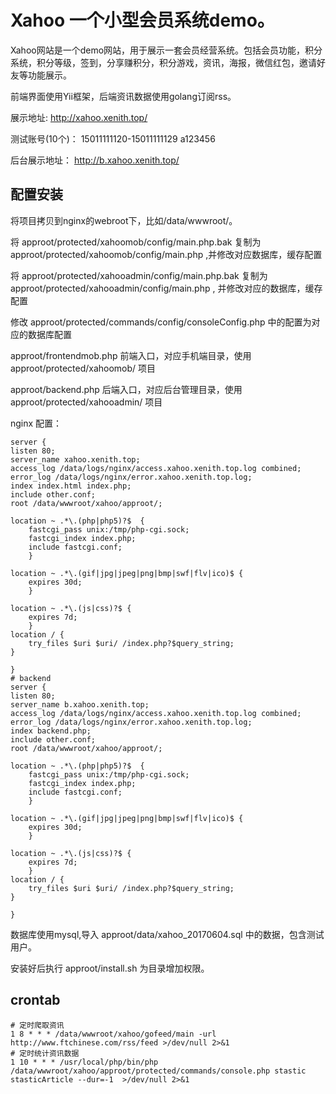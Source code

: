 # Xahoo 一个小型会员系统demo。

Xahoo网站是一个demo网站，用于展示一套会员经营系统。包括会员功能，积分系统，积分等级，签到，分享赚积分，积分游戏，资讯，海报，微信红包，邀请好友等功能展示。


前端界面使用Yii框架，后端资讯数据使用golang订阅rss。

展示地址: http://xahoo.xenith.top/

测试账号(10个)： 15011111120-15011111129 a123456

后台展示地址： http://b.xahoo.xenith.top/


## 配置安装
将项目拷贝到nginx的webroot下，比如/data/wwwroot/。

将 approot/protected/xahoomob/config/main.php.bak 复制为 approot/protected/xahoomob/config/main.php ,并修改对应数据库，缓存配置

将 approot/protected/xahooadmin/config/main.php.bak 复制为 approot/protected/xahooadmin/config/main.php , 并修改对应的数据库，缓存配置

修改 approot/protected/commands/config/consoleConfig.php 中的配置为对应的数据库配置

approot/frontendmob.php 前端入口，对应手机端目录，使用 approot/protected/xahoomob/ 项目

approot/backend.php 后端入口，对应后台管理目录，使用 approot/protected/xahooadmin/ 项目

nginx 配置：
```
server {
listen 80;
server_name xahoo.xenith.top;
access_log /data/logs/nginx/access.xahoo.xenith.top.log combined;
error_log /data/logs/nginx/error.xahoo.xenith.top.log;
index index.html index.php;
include other.conf;
root /data/wwwroot/xahoo/approot/;

location ~ .*\.(php|php5)?$  {
    fastcgi_pass unix:/tmp/php-cgi.sock;
    fastcgi_index index.php;
    include fastcgi.conf;
    }

location ~ .*\.(gif|jpg|jpeg|png|bmp|swf|flv|ico)$ {
    expires 30d;
    }

location ~ .*\.(js|css)?$ {
    expires 7d;
    }
location / {
    try_files $uri $uri/ /index.php?$query_string;
}

}
# backend
server {
listen 80;
server_name b.xahoo.xenith.top;
access_log /data/logs/nginx/access.xahoo.xenith.top.log combined;
error_log /data/logs/nginx/error.xahoo.xenith.top.log;
index backend.php;
include other.conf;
root /data/wwwroot/xahoo/approot/;

location ~ .*\.(php|php5)?$  {
    fastcgi_pass unix:/tmp/php-cgi.sock;
    fastcgi_index index.php;
    include fastcgi.conf;
    }

location ~ .*\.(gif|jpg|jpeg|png|bmp|swf|flv|ico)$ {
    expires 30d;
    }

location ~ .*\.(js|css)?$ {
    expires 7d;
    }
location / {
    try_files $uri $uri/ /index.php?$query_string;
}

}
```
数据库使用mysql,导入 approot/data/xahoo_20170604.sql 中的数据，包含测试用户。

安装好后执行 approot/install.sh 为目录增加权限。

## crontab 
```
# 定时爬取资讯
1 8 * * * /data/wwwroot/xahoo/gofeed/main -url http://www.ftchinese.com/rss/feed >/dev/null 2>&1
# 定时统计资讯数据
1 10 * * * /usr/local/php/bin/php /data/wwwroot/xahoo/approot/protected/commands/console.php stastic stasticArticle --dur=-1  >/dev/null 2>&1
```

